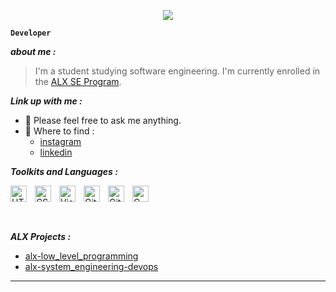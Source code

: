 <p align="center">
  <img src="https://github.com/salimizel/salimizel/blob/master/ezgif.com-video-to-gif.gif">
</p>


**`Developer`**

<strong><em>about me :</em></strong>
> I'm a student studying software engineering.
> I'm currently enrolled in the [ALX SE Program](https://www.alxafrica.com/).

<strong><em>Link up with me :</em></strong>
- :speech_balloon: Please feel free to ask me anything.
- :milky_way: Where to find : 
  - [instagram](https://www.instagram.com/izel.salim/) 
  - [linkedin](https://www.linkedin.com/in/salim-izelmad-383797268/)


<strong><em>Toolkits and Languages :</em></strong>

<img align="left" alt="HTML5" width="26px" src="https://cdn.jsdelivr.net/gh/devicons/devicon/icons/html5/html5-original.svg" style="padding-right:10px;" />
<img align="left" alt="CSS3" width="26px" src="https://cdn.jsdelivr.net/gh/devicons/devicon/icons/css3/css3-original.svg" style="padding-right:10px;" />
<img align="left" alt="Visual Studio Code" width="26px" src="https://cdn.jsdelivr.net/gh/devicons/devicon/icons/vscode/vscode-original.svg" style="padding-right:10px;" />
<img align="left" alt="GitHub" width="26px" src="https://user-images.githubusercontent.com/3369400/139447912-e0f43f33-6d9f-45f8-be46-2df5bbc91289.png" style="padding-right:10px;" />
<img align="left" alt="Git" width="26px" src="https://cdn.jsdelivr.net/gh/devicons/devicon/icons/git/git-original.svg" style="padding-right:10px;" />
<img  align="left" alt="C" width="26px" src="https://cdn.jsdelivr.net/gh/devicons/devicon/icons/c/c-line.svg" style="padding-right:10px;" />

<br />
<br />

#

<strong><em>ALX Projects :</em></strong>

- [alx-low_level_programming](https://github.com/salimizel/alx-low_level_programming)
- [alx-system_engineering-devops](https://github.com/salimizel/alx-system_engineering-devops)

---
